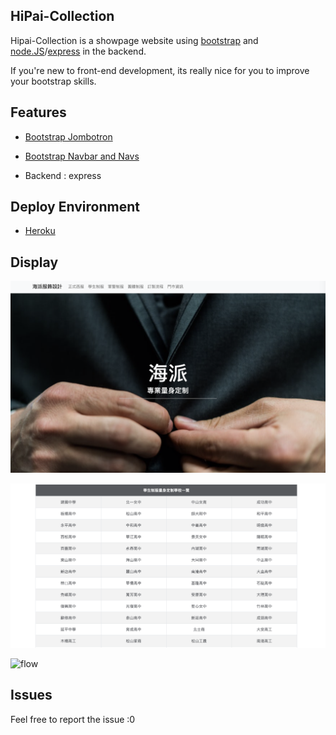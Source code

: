## HiPai-Collection

Hipai-Collection is a showpage website using [bootstrap](https://getbootstrap.com) and [node.JS](https://nodejs.org/en/)/[express](https://github.com/expressjs/express) in the backend.

If you're new to front-end development, its really nice for you to improve your bootstrap skills.

  

## Features

* [Bootstrap Jombotron](https://getbootstrap.com/docs/4.1/components/jumbotron/)

* [Bootstrap Navbar and Navs](https://getbootstrap.com/docs/4.1/components/navbar/)

* Backend : express
  

## Deploy Environment

  * [Heroku](https://www.heroku.com)

  
## Display

![index](./img/index.png)

![schools](./img/schools.png)

![flow](./img/flow.png)

## Issues
Feel free to report the issue :0



